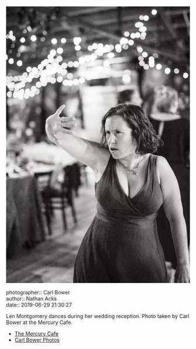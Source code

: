 ![Len Montgomery dances during her wedding reception](assets/2019-06-29-set-4-the-dance-39.webp)

photographer:: Carl Bower  
author:: Nathan Acks  
date:: 2019-06-29 21:30:27

Len Montgomery dances during her wedding reception. Photo taken by Carl Bower at the Mercury Cafe.

* [The Mercury Cafe](http://mercurycafe.com)
* [Carl Bower Photos](https://carlbowerphotos.com)
